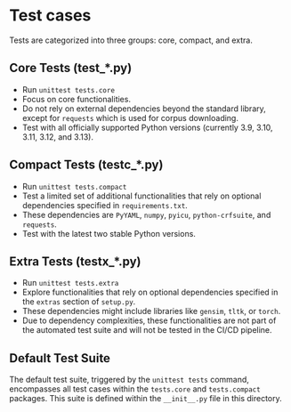 # Test cases

Tests are categorized into three groups: core, compact, and extra.

## Core Tests (test_*.py)

- Run `unittest tests.core`
- Focus on core functionalities.
- Do not rely on external dependencies beyond the standard library,
  except for `requests` which is used for corpus downloading.
- Test with all officially supported Python versions
  (currently 3.9, 3.10, 3.11, 3.12, and 3.13).

## Compact Tests (testc_*.py)

- Run `unittest tests.compact`
- Test a limited set of additional functionalities that rely on optional
  dependencies specified in `requirements.txt`.
- These dependencies are `PyYAML`, `numpy`, `pyicu`, `python-crfsuite`, and
  `requests`.
- Test with the latest two stable Python versions.

## Extra Tests (testx_*.py)

- Run `unittest tests.extra`
- Explore functionalities that rely on optional dependencies specified in the
  `extras` section of `setup.py`.
- These dependencies might include libraries like `gensim`, `tltk`, or `torch`.
- Due to dependency complexities, these functionalities are not part of the
  automated test suite and will not be tested in the CI/CD pipeline.

## Default Test Suite

The default test suite, triggered by the `unittest tests` command, encompasses
all test cases within the `tests.core` and `tests.compact` packages.
This suite is defined within the `__init__.py` file in this directory.
